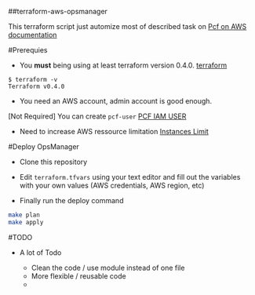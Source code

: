 ##terraform-aws-opsmanager

This terraform script just automize most of described task on [Pcf on AWS documentation](http://cf-p1-docs-acceptance.cfapps.io/pivotalcf/customizing/pcf-aws-component-config.html#pcfaws-s3)

#Prerequies

* You **must** being using at least terraform version 0.4.0. [terraform](https://terraform.io)

```
$ terraform -v
Terraform v0.4.0
```

* You need an AWS account, admin account is good enough.
 
 [Not Required] You can create ``` pcf-user ``` [PCF IAM USER](http://cf-p1-docs-acceptance.cfapps.io/pivotalcf/customizing/pcf-aws-component-config)

* Need to increase AWS ressource limitation [Instances Limit](http://cf-p1-docs-acceptance.cfapps.io/pivotalcf/customizing/pcf-aws-component-config.html#instance-limit)



#Deploy OpsManager

* Clone this repository

* Edit `terraform.tfvars` using your text editor and fill out the variables with your own values (AWS credentials, AWS region, etc) 

* Finally run the deploy command
```bash
make plan
make apply
```


#TODO

* A lot of Todo

    * Clean the code / use module instead of one file 
    * More flexible / reusable code
    *   

